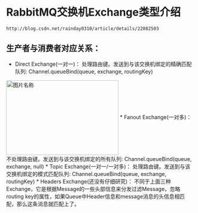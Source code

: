 # RabbitMQ交换机Exchange类型介绍
	http://blog.csdn.net/rainday0310/article/details/22082503

## 生产者与消费者对应关系：
* Direct Exchange(一对一)： 
处理路由键。发送到与该交换机绑定的精确匹配队列: Channel.queueBind(queue, exchange, routingKey)
<img src="http://dl.iteye.com/upload/attachment/264104/0ec0f465-49c6-361c-ae2b-dd951a6ed1a9.png" width = "300" height = "200" alt="图片名称" align=center />
* Fanout Exchange(一对多)：
不处理路由键。发送到与该交换机绑定的所有队列: Channel.queueBind(queue, exchange, null)
* Topic Exchange(一对一/一对多)： 
处理路由键。发送到与该交换机绑定的模式匹配队列: Channel.queueBind(queue, exchange, routingKey)
* Headers Exchange(还没有仔细研究)：
不同于上面三种Exchange，它是根据Message的一些头部信息来分发过滤Message，忽略routing key的属性，如果Queue中Header信息和message消息的头信息相匹配，那么这条消息就匹配上了。

